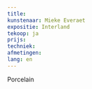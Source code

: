 ```yaml
---
title: 
kunstenaar: Mieke Everaet
expositie: Interland
tekoop: ja
prijs: 
techniek: 
afmetingen: 
lang: en
---
```


Porcelain